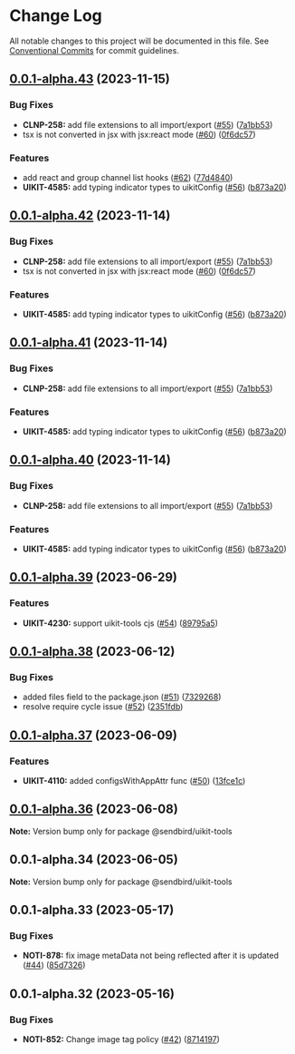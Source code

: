 # Change Log

All notable changes to this project will be documented in this file.
See [Conventional Commits](https://conventionalcommits.org) for commit guidelines.

## [0.0.1-alpha.43](https://github.com/sendbird/sendbird-uikit-core-ts/compare/v0.0.1-alpha.39...v0.0.1-alpha.43) (2023-11-15)


### Bug Fixes

* **CLNP-258:** add file extensions to all import/export ([#55](https://github.com/sendbird/sendbird-uikit-core-ts/issues/55)) ([7a1bb53](https://github.com/sendbird/sendbird-uikit-core-ts/commit/7a1bb53330a1a40b2a0897bbe08fbdcaac588cee))
* tsx is not converted in jsx with jsx:react mode ([#60](https://github.com/sendbird/sendbird-uikit-core-ts/issues/60)) ([0f6dc57](https://github.com/sendbird/sendbird-uikit-core-ts/commit/0f6dc578eeaf90e59b281f4333b4c73d2aa688e3))


### Features

* add react and group channel list hooks ([#62](https://github.com/sendbird/sendbird-uikit-core-ts/issues/62)) ([77d4840](https://github.com/sendbird/sendbird-uikit-core-ts/commit/77d4840520a309876d22bfb957be3feffeebf9d6))
* **UIKIT-4585:** add typing indicator types to uikitConfig ([#56](https://github.com/sendbird/sendbird-uikit-core-ts/issues/56)) ([b873a20](https://github.com/sendbird/sendbird-uikit-core-ts/commit/b873a2006a193a28a033424808c3a7e0f3403500))





## [0.0.1-alpha.42](https://github.com/sendbird/sendbird-uikit-core-ts/compare/v0.0.1-alpha.39...v0.0.1-alpha.42) (2023-11-14)


### Bug Fixes

* **CLNP-258:** add file extensions to all import/export ([#55](https://github.com/sendbird/sendbird-uikit-core-ts/issues/55)) ([7a1bb53](https://github.com/sendbird/sendbird-uikit-core-ts/commit/7a1bb53330a1a40b2a0897bbe08fbdcaac588cee))
* tsx is not converted in jsx with jsx:react mode ([#60](https://github.com/sendbird/sendbird-uikit-core-ts/issues/60)) ([0f6dc57](https://github.com/sendbird/sendbird-uikit-core-ts/commit/0f6dc578eeaf90e59b281f4333b4c73d2aa688e3))


### Features

* **UIKIT-4585:** add typing indicator types to uikitConfig ([#56](https://github.com/sendbird/sendbird-uikit-core-ts/issues/56)) ([b873a20](https://github.com/sendbird/sendbird-uikit-core-ts/commit/b873a2006a193a28a033424808c3a7e0f3403500))





## [0.0.1-alpha.41](https://github.com/sendbird/sendbird-uikit-core-ts/compare/v0.0.1-alpha.39...v0.0.1-alpha.41) (2023-11-14)


### Bug Fixes

* **CLNP-258:** add file extensions to all import/export ([#55](https://github.com/sendbird/sendbird-uikit-core-ts/issues/55)) ([7a1bb53](https://github.com/sendbird/sendbird-uikit-core-ts/commit/7a1bb53330a1a40b2a0897bbe08fbdcaac588cee))


### Features

* **UIKIT-4585:** add typing indicator types to uikitConfig ([#56](https://github.com/sendbird/sendbird-uikit-core-ts/issues/56)) ([b873a20](https://github.com/sendbird/sendbird-uikit-core-ts/commit/b873a2006a193a28a033424808c3a7e0f3403500))





## [0.0.1-alpha.40](https://github.com/sendbird/sendbird-uikit-core-ts/compare/v0.0.1-alpha.39...v0.0.1-alpha.40) (2023-11-14)


### Bug Fixes

* **CLNP-258:** add file extensions to all import/export ([#55](https://github.com/sendbird/sendbird-uikit-core-ts/issues/55)) ([7a1bb53](https://github.com/sendbird/sendbird-uikit-core-ts/commit/7a1bb53330a1a40b2a0897bbe08fbdcaac588cee))


### Features

* **UIKIT-4585:** add typing indicator types to uikitConfig ([#56](https://github.com/sendbird/sendbird-uikit-core-ts/issues/56)) ([b873a20](https://github.com/sendbird/sendbird-uikit-core-ts/commit/b873a2006a193a28a033424808c3a7e0f3403500))





## [0.0.1-alpha.39](https://github.com/sendbird/sendbird-uikit-core-ts/compare/v0.0.1-alpha.38...v0.0.1-alpha.39) (2023-06-29)

### Features

- **UIKIT-4230:** support uikit-tools cjs ([#54](https://github.com/sendbird/sendbird-uikit-core-ts/issues/54)) ([89795a5](https://github.com/sendbird/sendbird-uikit-core-ts/commit/89795a51814146be7476fbdaef30ebd6caec90e4))

## [0.0.1-alpha.38](https://github.com/sendbird/sendbird-uikit-core-ts/compare/v0.0.1-alpha.37...v0.0.1-alpha.38) (2023-06-12)

### Bug Fixes

- added files field to the package.json ([#51](https://github.com/sendbird/sendbird-uikit-core-ts/issues/51)) ([7329268](https://github.com/sendbird/sendbird-uikit-core-ts/commit/73292684691daf3a04e6f2e4566efe3c6c294be4))
- resolve require cycle issue ([#52](https://github.com/sendbird/sendbird-uikit-core-ts/issues/52)) ([2351fdb](https://github.com/sendbird/sendbird-uikit-core-ts/commit/2351fdb96fcfd38ce602c342bb9366bf7cbb5163))

## [0.0.1-alpha.37](https://github.com/sendbird/sendbird-uikit-core-ts/compare/v0.0.1-alpha.36...v0.0.1-alpha.37) (2023-06-09)

### Features

- **UIKIT-4110:** added configsWithAppAttr func ([#50](https://github.com/sendbird/sendbird-uikit-core-ts/issues/50)) ([13fce1c](https://github.com/sendbird/sendbird-uikit-core-ts/commit/13fce1c96a393308ff46ce43d927a4f416d10eaa))

## [0.0.1-alpha.36](https://github.com/sendbird/sendbird-uikit-core-ts/compare/v0.0.1-alpha.34...v0.0.1-alpha.36) (2023-06-08)

**Note:** Version bump only for package @sendbird/uikit-tools

## 0.0.1-alpha.34 (2023-06-05)

**Note:** Version bump only for package @sendbird/uikit-tools

## 0.0.1-alpha.33 (2023-05-17)

### Bug Fixes

- **NOTI-878:** fix image metaData not being reflected after it is updated ([#44](https://github.com/sendbird/sendbird-uikit-core-ts/issues/44)) ([85d7326](https://github.com/sendbird/sendbird-uikit-core-ts/commit/85d732636ed5daa22384ac548b07ccd1794525ee))

## 0.0.1-alpha.32 (2023-05-16)

### Bug Fixes

- **NOTI-852:** Change image tag policy ([#42](https://github.com/sendbird/sendbird-uikit-core-ts/issues/42)) ([8714197](https://github.com/sendbird/sendbird-uikit-core-ts/commit/871419725563d969cb2dcaec4bc8349dc958b449))
